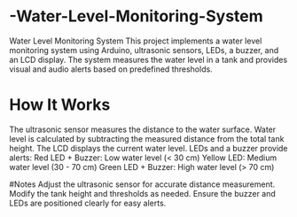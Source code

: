 # -Water-Level-Monitoring-System
Water Level Monitoring System
This project implements a water level monitoring system using Arduino, ultrasonic sensors, LEDs, a buzzer, and an LCD display. The system measures the water level in a tank and provides visual and audio alerts based on predefined thresholds.

# How It Works
The ultrasonic sensor measures the distance to the water surface.
Water level is calculated by subtracting the measured distance from the total tank height.
The LCD displays the current water level.
LEDs and a buzzer provide alerts:
Red LED + Buzzer: Low water level (< 30 cm)
Yellow LED: Medium water level (30 - 70 cm)
Green LED + Buzzer: High water level (> 70 cm)

#Notes
Adjust the ultrasonic sensor for accurate distance measurement.
Modify the tank height and thresholds as needed.
Ensure the buzzer and LEDs are positioned clearly for easy alerts.
